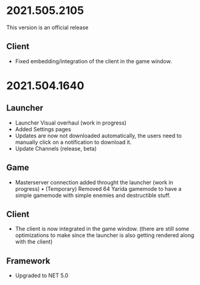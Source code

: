 # 2021.505.2105
This version is an official release

## Client
+ Fixed embedding/integration of the client in the game window.

# 2021.504.1640
## Launcher
+ Launcher Visual overhaul (work in progress)
+ Added Settings pages
+ Updates are now not downloaded automatically, the users need to manually click on a notification to download it.
+ Update Channels (release, beta)

## Game
+ Masterserver connection added throught the launcher (work in progress)
• (Temporary) Removed 64 Yarida gamemode to have a simple gamemode with simple enemies and destructible stuff.

## Client
+ The client is now integrated in the game window. (there are still some optimizations to make since the launcher is also getting rendered along with the client)

## Framework
+ Upgraded to NET 5.0